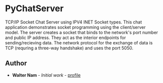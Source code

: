 # PyChatServer
TCP/IP Socket Chat Server using IPV4 INET Socket types. This chat application demonstrates socket programming using the client/server model. The server creates a socket that binds to the network's port number and public IP address. They act as the interior endpoints for sending/recieving data. The network protocol for the exchange of data is TCP (requring a three-way handshake) and uses the port 5050. 

## Author

* **Walter Nam** - *Initial work* - [profile](https://github.com/wnam98)
